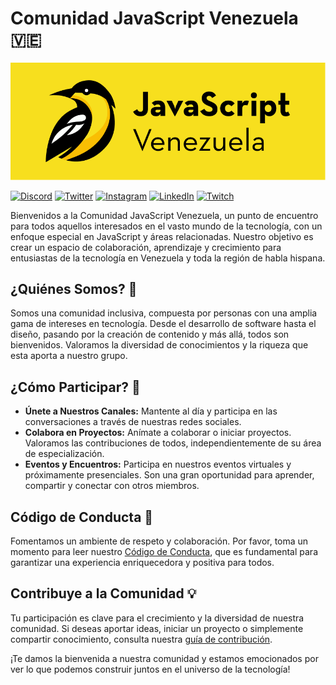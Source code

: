 # Comunidad JavaScript Venezuela 🇻🇪

![Banner de la Comunidad JavaScript Venezuela](./profile/Banner.png)

[![Discord](https://img.shields.io/badge/Discord-5865F2.svg?style=for-the-badge&logo=Discord&logoColor=white)](https://discord.com/invite/WPHTNgFPkx)
[![Twitter](https://img.shields.io/badge/X-000000.svg?style=for-the-badge&logo=X&logoColor=white)](https://x.com/javascript_vzla)
[![Instagram](https://img.shields.io/badge/Instagram-E4405F.svg?style=for-the-badge&logo=Instagram&logoColor=white)](https://instagram.com/javascript_vzla/)
[![LinkedIn](https://img.shields.io/badge/LinkedIn-0A66C2.svg?style=for-the-badge&logo=LinkedIn&logoColor=white)](https://linkedin.com/company/js-venezuela/)
[![Twitch](https://img.shields.io/badge/Twitch-9146FF.svg?style=for-the-badge&logo=Twitch&logoColor=white)](https://twitch.tv/javascript_vzla)

Bienvenidos a la Comunidad JavaScript Venezuela, un punto de encuentro para todos aquellos interesados en el vasto mundo de la tecnología, con un enfoque especial en JavaScript y áreas relacionadas. Nuestro objetivo es crear un espacio de colaboración, aprendizaje y crecimiento para entusiastas de la tecnología en Venezuela y toda la región de habla hispana.

## ¿Quiénes Somos? 👥

Somos una comunidad inclusiva, compuesta por personas con una amplia gama de intereses en tecnología. Desde el desarrollo de software hasta el diseño, pasando por la creación de contenido y más allá, todos son bienvenidos. Valoramos la diversidad de conocimientos y la riqueza que esta aporta a nuestro grupo.

## ¿Cómo Participar? 🤝

- **Únete a Nuestros Canales:** Mantente al día y participa en las conversaciones a través de nuestras redes sociales.
- **Colabora en Proyectos:** Anímate a colaborar o iniciar proyectos. Valoramos las contribuciones de todos, independientemente de su área de especialización.
- **Eventos y Encuentros:** Participa en nuestros eventos virtuales y próximamente presenciales. Son una gran oportunidad para aprender, compartir y conectar con otros miembros.

## Código de Conducta 📜

Fomentamos un ambiente de respeto y colaboración. Por favor, toma un momento para leer nuestro [Código de Conducta](./CODE_OF_CONDUCT.md), que es fundamental para garantizar una experiencia enriquecedora y positiva para todos.

## Contribuye a la Comunidad 💡

Tu participación es clave para el crecimiento y la diversidad de nuestra comunidad. Si deseas aportar ideas, iniciar un proyecto o simplemente compartir conocimiento, consulta nuestra [guía de contribución](./CONTRIBUTING.md).

¡Te damos la bienvenida a nuestra comunidad y estamos emocionados por ver lo que podemos construir juntos en el universo de la tecnología!
